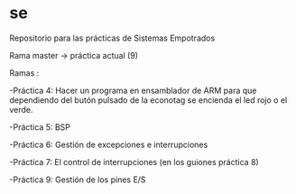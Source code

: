 se
==

Repositorio para las prácticas de Sistemas Empotrados

Rama master -> práctica actual (9)

Ramas :

-Práctica 4: Hacer un programa en ensamblador de ARM para que dependiendo del butón pulsado de la econotag
             se encienda el led rojo o el verde.

-Práctica 5: BSP

-Práctica 6: Gestión de excepciones e interrupciones

-Práctica 7: El control de interrupciones (en los guiones práctica 8)

-Práctica 9: Gestión de los pines E/S
